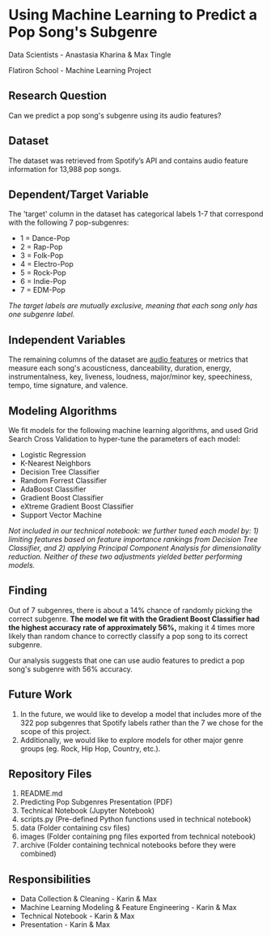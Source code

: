 # Using Machine Learning to Predict a Pop Song's Subgenre

Data Scientists - Anastasia Kharina & Max Tingle 

Flatiron School - Machine Learning Project

## Research Question

Can we predict a pop song's subgenre using its audio features?

## Dataset

The dataset was retrieved from Spotify’s API and contains audio feature information for 13,988 pop songs.

## Dependent/Target Variable

The 'target' column in the dataset has categorical labels 1-7 that correspond with the following 7 pop-subgenres:
- 1 = Dance-Pop
- 2 = Rap-Pop
- 3 = Folk-Pop
- 4 = Electro-Pop
- 5 = Rock-Pop
- 6 = Indie-Pop
- 7 = EDM-Pop

*The target labels are mutually exclusive, meaning that each song only has one subgenre label.*


## Independent Variables

The remaining columns of the dataset are [audio features](https://developer.spotify.com/documentation/web-api/reference/tracks/get-several-audio-features/) or metrics that measure each song's acousticness, danceability, duration, energy, instrumentalness, key, liveness, loudness, major/minor key, speechiness, tempo, time signature, and valence.


## Modeling Algorithms

We fit models for the following machine learning algorithms, and used Grid Search Cross Validation to hyper-tune the parameters of each model:
- Logistic Regression
- K-Nearest Neighbors
- Decision Tree Classifier
- Random Forrest Classifier
- AdaBoost Classifier
- Gradient Boost Classifier
- eXtreme Gradient Boost Classifier
- Support Vector Machine

*Not included in our technical notebook: we further tuned each model by: 1) limiting features based on feature importance rankings from Decision Tree Classifier, and 2) applying Principal Component Analysis for dimensionality reduction. Neither of these two adjustments yielded better performing models.*

## Finding

Out of 7 subgenres, there is about a 14% chance of randomly picking the correct subgenre. **The model we fit with the Gradient Boost Classifier had the highest accuracy rate of approximately 56%,** making it 4 times more likely than random chance to correctly classify a pop song to its correct subgenre. 

Our analysis suggests that one can use audio features to predict a pop song's subgenre with 56% accuracy.


## Future Work

1. In the future, we would like to develop a model that includes more of the 322 pop subgenres that Spotify labels rather than the 7 we chose for the scope of this project. 
2. Additionally, we would like to explore models for other major genre groups (eg. Rock, Hip Hop, Country, etc.).


## Repository Files

1. README.md
2. Predicting Pop Subgenres Presentation (PDF)
3. Technical Notebook (Jupyter Notebook)
4. scripts.py (Pre-defined Python functions used in technical notebook)
5. data (Folder containing csv files)
6. images (Folder containing png files exported from technical notebook)
7. archive (Folder containing technical notebooks before they were combined)


## Responsibilities

- Data Collection & Cleaning - Karin & Max
- Machine Learning Modeling & Feature Engineering - Karin & Max
- Technical Notebook - Karin & Max
- Presentation - Karin & Max

